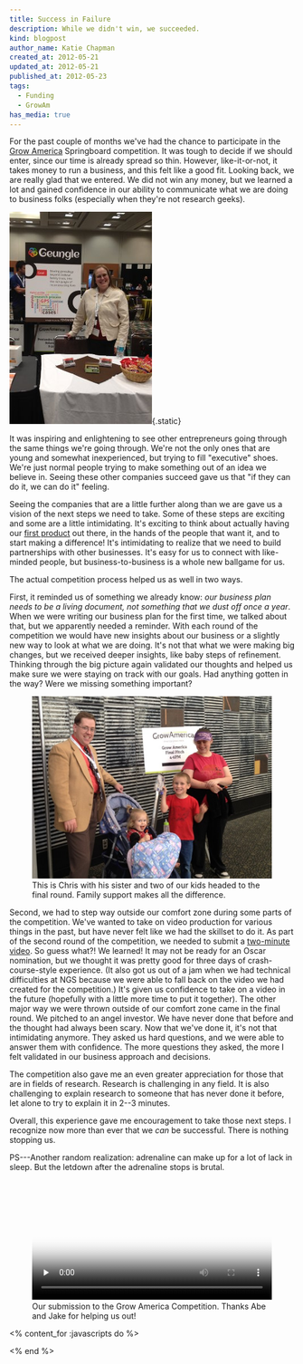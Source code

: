 ```yaml
---
title: Success in Failure
description: While we didn't win, we succeeded.
kind: blogpost
author_name: Katie Chapman
created_at: 2012-05-21
updated_at: 2012-05-21
published_at: 2012-05-23
tags:
  - Funding
  - GrowAm
has_media: true
---
```


For the past couple of months we've had the chance to participate in the [Grow
America] Springboard competition. It was tough to decide if we should enter,
since our time is already spread so thin. However, like-it-or-not, it takes
money to run a business, and this felt like a good fit. Looking back, we are
really glad that we entered. We did not win any money, but we learned a lot and
gained confidence in our ability to communicate what we are doing to business
folks (especially when they're not research geeks).

<!--MORE-->

<div class="aside">

![Katie at our half-table during the Grow America competition](growam2012-katie.jpg){.static}

</div>


It was inspiring and enlightening to see other entrepreneurs going through the
same things we're going through. We're not the only ones that are young and
somewhat inexperienced, but trying to fill "executive" shoes. We're just normal
people trying to make something out of an idea we believe in. Seeing these
other companies succeed gave us that "if they can do it, we can do it" feeling.

Seeing the companies that are a little further along than we are gave us a
vision of the next steps we need to take. Some of these steps are exciting and
some are a little intimidating. It's exciting to think about actually having
our [first product][Geungle] out there, in the hands of the people that want
it, and to start making a difference! It's intimidating to realize that we need
to build partnerships with other businesses. It's easy for us to connect with
like-minded people, but business-to-business is a whole new ballgame for us.

The actual competition process helped us as well in two ways.

First, it reminded us of something we already know: *our business plan needs to
be a living document, not something that we dust off once a year*. When we were
writing our business plan for the first time, we talked about that, but we
apparently needed a reminder. With each round of the competition we would have
new insights about our business or a slightly new way to look at what we are
doing. It's not that what we were making big changes, but we received deeper
insights, like baby steps of refinement. Thinking through the big picture again
validated our thoughts and helped us make sure we were staying on track with
our goals. Had anything gotten in the way? Were we missing something important?

<figure class="img">
  <img data-no-retina class="static" alt="Chris, two kids, and a sister on the way to the final round" src="growam2012-chrisandothers.jpg" />
  <figcaption>This is Chris with his sister and two of our kids headed to the final round. Family support makes all the difference.</figcaption>
</figure>

Second, we had to step way outside our comfort zone during some parts of the
competition. We've wanted to take on video production for various things in the
past, but have never felt like we had the skillset to do it. As part of the
second round of the competition, we needed to submit a [two-minute video](#growam-video).
So guess what?! We learned! It may not be ready for an Oscar nomination, but we
thought it was pretty good for three days of crash-course-style experience. (It
also got us out of a jam when we had technical difficulties at NGS because we
were able to fall back on the video we had created for the competition.) It's
given us confidence to take on a video in the future (hopefully with a little
more time to put it together). The other major way we were thrown outside of
our comfort zone came in the final round.  We pitched to an angel investor. We
have never done that before and the thought had always been scary. Now that
we've done it, it's not that intimidating anymore. They asked us hard
questions, and we were able to answer them with confidence. The more questions
they asked, the more I felt validated in our business approach and decisions.

The competition also gave me an even greater appreciation for those that are in
fields of research. Research is challenging in any field. It is also
challenging to explain research to someone that has never done it before, let
alone to try to explain it in 2--3 minutes.

Overall, this experience gave me encouragement to take those next steps. I
recognize now more than ever that we *can* be successful. There is nothing
stopping us.

PS---Another random realization: adrenaline can make up for a lot of lack in
sleep. But the letdown after the adrenaline stops is brutal.

<figure id="growam-video">
  <video style="width:100%;height:100%;" poster="growam2012.jpg" controls="controls" preload="none">
    <source type="video/mp4" src="growam2012.mp4" />
    <source type="video/webm" src="growam2012.webm" />
    <source type="video/ogg" src="growam2012.ogv" />
  </video>
  <figcaption>Our submission to the Grow America Competition. Thanks Abe and Jake for helping us out!</figcaption>
</figure>

[Grow America]: <http://web.archive.org/web/20120621062316/http://www.growam.com/> "Grow America via the Wayback Machine"
[Geungle]: </solutions/geungle/> "Pentandra → Solutions → Geungle"

<% content_for :javascripts do %>
<script>
  $('document').ready(function() {
    $('video').mediaelementplayer();
  });
</script>
<% end %>

